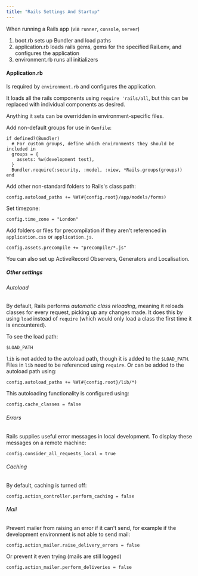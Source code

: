 ```yaml
---
title: "Rails Settings And Startup"
---
```


When running a Rails app (via `runner`, `console`, `server`)

1. boot.rb sets up Bundler and load paths
2. application.rb loads rails gems, gems for the specified Rail.env, and configures the application
3. environment.rb runs all initializers

#### Application.rb 

Is required by `environment.rb` and configures the application.

It loads all the rails components using `require 'rails/all`, but this can be replaced with individual components as desired.

Anything it sets can be overridden in environment-specific files. 

Add non-default groups for use in `Gemfile`:

```
if defined?(Bundler)
  # For custom groups, define which environments they should be included in
  groups = {
    assets: %w(development test),
  }
  Bundler.require(:security, :model, :view, *Rails.groups(groups))
end
```

Add other non-standard folders to Rails's class path:

```
config.autoload_paths += %W(#{config.root}/app/models/forms)
```

Set timezone:

```
config.time_zone = "London"
```

Add folders or files for precompilation if they aren't referenced in `application.css` or `application.js`.

```
config.assets.precompile += "precompile/*.js"
```

You can also set up ActiveRecord Observers, Generators and Localisation.

##### Other settings

###### Autoload

By default, Rails performs *automatic class reloading*, meaning it reloads classes for every request, picking up any changes made. It does this by using `load` instead of `require` (which would only load a class the first time it is encountered).

To see the load path:

```
$LOAD_PATH
```

`lib` is not added to the autoload path, though it is added to the `$LOAD_PATH`. Files in `lib` need to be referenced using `require`. Or can be added to the autoload path using:

```
config.autoload_paths += %W(#{config.root}/lib/*)
```

This autoloading functionality is configured using:

```
config.cache_classes = false
```

###### Errors

Rails supplies useful error messages in local development. To display these messages on a remote machine:

```
config.consider_all_requests_local = true
```

###### Caching

By default, caching is turned off:

```
config.action_controller.perform_caching = false
```

###### Mail

Prevent mailer from raising an error if it can't send, for example if the development environment is not able to send mail:

```
config.action_mailer.raise_delivery_errors = false
```

Or prevent it even trying (mails are still logged)

```
config.action_mailer.perform_deliveries = false
```